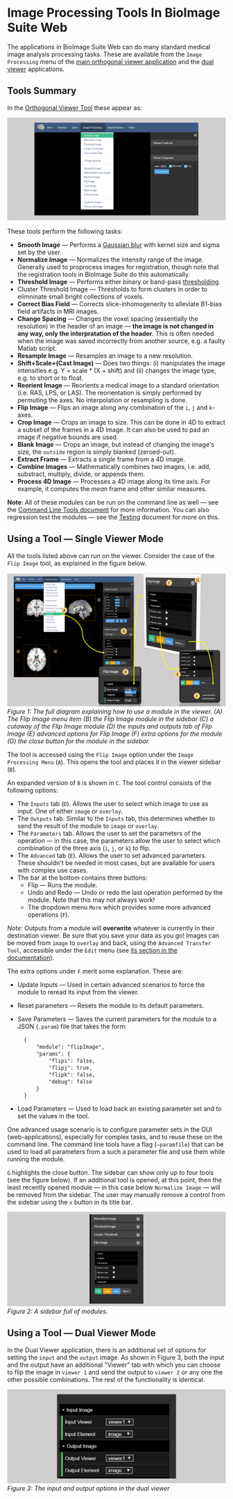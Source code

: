 # Image Processing Tools In BioImage Suite Web

The applications in BioImage Suite Web can do many standard medical image analysis processing tasks. These are available from the `Image Processing` menu of the [main  orthogonal viewer application](../viewers.md) and the [dual viewer](../dualviewer.md) applications.

## Tools Summary

In the [Orthogonal Viewer Tool](https://bioimagesuiteweb.github.io/webapp/viewer.html) these appear as:

![imageprocmenu](figures/imageproc1.png)

These tools perform the following tasks:

* __Smooth Image__ — Performs a [Gaussian blur](https://en.wikipedia.org/wiki/Gaussian_blur) with kernel size and sigma set by the user.
* __Normalize Image__ — Normalizes the intensity range of the image. Generally used to proprocess images for registration, though note that the registration tools in BioImage Suite do this automatically.
* __Threshold Image__ — Performs either binary or band-pass [thresholding](https://en.wikipedia.org/wiki/Thresholding_(image_processing)).
* Cluster Threshold Image — Thresholds to form clusters in order to elimninate small bright collections of voxels.
* __Correct Bias Field__ — Corrects slice-inhomogenerity to alleviate B1-bias field artifacts in MRI images.
* __Change Spacing__ — Changes the voxel spacing (essentially the resolution) in the header of an image — __the image is not changed in any way, only the interpratation of the header__. This is often needed when the image was saved incorrectly from another source, e.g. a faulty Matlab script.
* __Resample Image__ — Resamples an image to a new resolution.
* __Shift+Scale+(Cast Image)__ — Does two things: (i) manipulates the image intensities e.g. Y = scale * (X + shift) and (ii) changes the image type, e.g. to short or to float.
* __Reorient Image__ — Reorients a medical image to a standard orientation (i.e. RAS, LPS, or LAS). The reorientation is simply performed by permuting the axes. No interpolation or resampling is done.
* __Flip Image__ — Flips an image along any combination of the `i`, `j` and `k`-axes.
* __Crop Image__ — Crops an image to size. This can be done in 4D to extract a subset of the frames in a 4D image. It can also be used to pad an image if negative bounds are used.
* __Blank Image__ — Crops an image, but instead of changing the image's size, the `outside` region is simply blanked (zeroed-out).
* __Extract Frame__ — Extracts a single frame from a 4D image.
* __Combine Images__ — Mathematically combines two images, i.e. add, substract, multiply, divide, or appends them.
* __Process 4D Image__ — Processes a 4D image along its time axis. For example, it computes the _mean_ frame and other similar measures.

__Note__: All of these modules can be run on the command line as well — see the [Command Line Tools document](../CommandLineTools.md) for more information. You can also regression test the modules — see the [Testing](../biswebtest.md) document for more on this.

## Using a Tool — Single Viewer Mode

All the tools listed above can run on the viewer. Consider the case of the `Flip Image` tool, as explained in the figure below.

![flipimage](figures/imageproc2.png)
_Figure 1: The full diagram explaining how to use a module in the viewer. (A) The Flip Image menu item (B) the Flip Image module in the sidebar (C) a cutaway of the Flip Image module (D) the inputs and outputs tab of Flip Image (E) advanced options for Flip Image (F) extra options for the module (G) the close button for the module in the sidebar._

The tool is accessed using the `Flip Image` option under the `Image Processing Menu` (`A`). This opens the tool and places it in the viewer sidebar (`B`).

An expanded version of `B` is shown in `C`. The tool control consists of the following options:

* The `Inputs` tab (`D`). Allows the user to select which image to use as input. One of either `image` or `overlay`.
* The `Outputs` tab. Similar to the `Inputs` tab, this determines whether to send the result of the module to `image` or `overlay`. 
* The `Parameters` tab. Allows the user to set the parameters of the operation — in this case, the parameters allow the user to select which combination of the three axis (`i`, `j`, or `k`) to flip.
* The `Advanced` tab (`E`). Allows the user to set advanced parameters. These shouldn't be needed in most cases, but are available for users with complex use cases.
* The bar at the bottom contains three buttons:
    * Flip — Runs the module.
    * Undo and Redo — Undo or redo the last operation performed by the module. Note that this may not always work!
    * The dropdown menu `More` which provides some more advanced operations (`F`).

_Note:_ Outputs from a module will __overwrite__ whatever is currently in their destination viewer. Be sure that you save your data as you go! Images can be moved from `image` to `overlay` and back, using the `Advanced Transfer Tool`, accessible under the `Edit` menu (see [its section in the documentation](./advanced.md)).

The extra options under `F` merit some explanation. These are:

* Update Inputs — Used in certain advanced scenarios to force the module to reread its input from the viewer.
* Reset parameters — Resets the module to its default parameters.
* Save Parameters — Saves the current parameters for the module to a JSON (`.param`) file that takes the form:

        {
            "module": "flipImage",
            "params": {
                "flipi": false,
                "flipj": true,
                "flipk": false,
                "debug": false
            }
        }

* Load Parameters — Used to load back an existing parameter set and to set the values in the tool.

One advanced usage scenario is to configure parameter sets in the GUI (web-applications), especially for complex tasks, and to reuse these on the command line. The command line tools have a flag (`—paramfile`) that can be used to load all parameters from a such a parameter file and use them while running the module.

`G` highlights the close button. The sidebar can show only up to four tools (see the figure below). If an additional tool is opened, at this point, then the least recently opened module — in this case below `Normalize Image` — will be removed from the sidebar. The user may manually remove a control from the sidebar using the `x` button in its title bar.

![closebutton](figures/imageproc2.5.png)
_Figure 2: A sidebar full of modules._

## Using a Tool — Dual Viewer Mode

In the Dual Viewer application, there is an additional set of options for setting the `input` and the `output` image. As shown in Figure 3, both the input and the output have an additional "Viewer" tab with which you can choose to flip the image in `viewer 1` and send the output to `viewer 2` or any one the other possible combinations. The rest of the functionality is identical.

![dualviewer](figures/imageproc3.png)
_Figure 3: The input and output options in the dual viewer_
